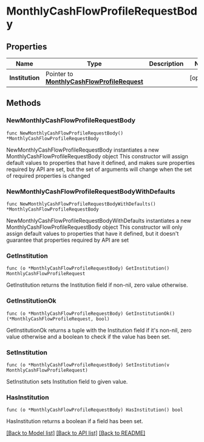 # MonthlyCashFlowProfileRequestBody

## Properties

Name | Type | Description | Notes
------------ | ------------- | ------------- | -------------
**Institution** | Pointer to [**MonthlyCashFlowProfileRequest**](MonthlyCashFlowProfileRequest.md) |  | [optional] 

## Methods

### NewMonthlyCashFlowProfileRequestBody

`func NewMonthlyCashFlowProfileRequestBody() *MonthlyCashFlowProfileRequestBody`

NewMonthlyCashFlowProfileRequestBody instantiates a new MonthlyCashFlowProfileRequestBody object
This constructor will assign default values to properties that have it defined,
and makes sure properties required by API are set, but the set of arguments
will change when the set of required properties is changed

### NewMonthlyCashFlowProfileRequestBodyWithDefaults

`func NewMonthlyCashFlowProfileRequestBodyWithDefaults() *MonthlyCashFlowProfileRequestBody`

NewMonthlyCashFlowProfileRequestBodyWithDefaults instantiates a new MonthlyCashFlowProfileRequestBody object
This constructor will only assign default values to properties that have it defined,
but it doesn't guarantee that properties required by API are set

### GetInstitution

`func (o *MonthlyCashFlowProfileRequestBody) GetInstitution() MonthlyCashFlowProfileRequest`

GetInstitution returns the Institution field if non-nil, zero value otherwise.

### GetInstitutionOk

`func (o *MonthlyCashFlowProfileRequestBody) GetInstitutionOk() (*MonthlyCashFlowProfileRequest, bool)`

GetInstitutionOk returns a tuple with the Institution field if it's non-nil, zero value otherwise
and a boolean to check if the value has been set.

### SetInstitution

`func (o *MonthlyCashFlowProfileRequestBody) SetInstitution(v MonthlyCashFlowProfileRequest)`

SetInstitution sets Institution field to given value.

### HasInstitution

`func (o *MonthlyCashFlowProfileRequestBody) HasInstitution() bool`

HasInstitution returns a boolean if a field has been set.


[[Back to Model list]](../README.md#documentation-for-models) [[Back to API list]](../README.md#documentation-for-api-endpoints) [[Back to README]](../README.md)


